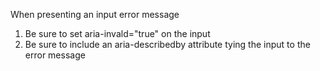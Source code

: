 
When presenting an input error message

1. Be sure to set aria-invald="true" on the input
2. Be sure to include an aria-describedby attribute tying the input to the error message
